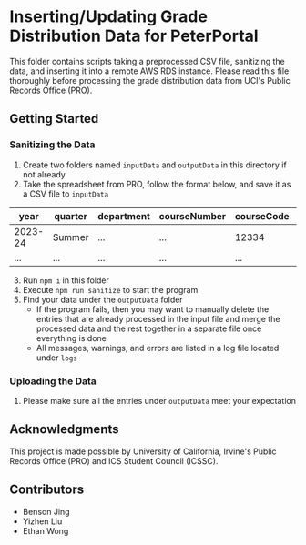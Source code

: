 # Inserting/Updating Grade Distribution Data for PeterPortal
This folder contains scripts taking a preprocessed CSV file, sanitizing the data, and inserting it into a remote AWS RDS instance. Please read this file thoroughly before processing the grade distribution data from UCI's Public Records Office (PRO).

## Getting Started
### Sanitizing the Data
1. Create two folders named `inputData` and `outputData` in this directory if not already
2. Take the spreadsheet from PRO, follow the format below, and save it as a CSV file to `inputData`

  | year | quarter | department | courseNumber | courseCode | instructors | a | b | c | d | f | p | np | w | gpaAvg
  |--------|----------|----------------------------|--------------|------------|-------------|-------------|-------------|-------------|-------------|-------------|-------------|--------------|--------|-----------|
  | 2023-24 | Summer | ... | ... | 12334 | ... | 0 | 0 | 0 | 0 | 0 | 123 | 23 | 4 | 0 |
  | ...    | ...      | ...    | ...      | ...                        | ...          | ...        | ...         | ...         | ...         | ...         | ...         | ...         | ...         | ...         | ...          | ...    | | ...    | ...       |
3. Run `npm i` in this folder
4. Execute `npm run sanitize` to start the program
5. Find your data under the `outputData` folder
   + If the program fails, then you may want to manually delete the entries that are already processed in the input file and merge the processed data and the rest together in a separate file once everything is done
   + All messages, warnings, and errors are listed in a log file located under `logs`

### Uploading the Data
1. Please make sure all the entries under `outputData` meet your expectation

## Acknowledgments
This project is made possible by University of California, Irvine's Public Records Office (PRO) and ICS Student Council (ICSSC).

## Contributors
+ Benson Jing
+ Yizhen Liu
+ Ethan Wong
